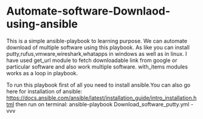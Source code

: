 # Automate-software-Downlaod-using-ansible
This is a simple ansible-playbook to learning purpose.
We can automate download of multiple software using this playbook.
As like you can install putty,rufus,vmware,wireshark,whatapps in windows as well as in linux.
I have used get_url module to fetch downloadable link from google or particular software and also work multiple software.
with_items modules works as a loop in playbook.
 
 To run this playbook first of all you need to install ansible.You can also go here for installation of ansible:
 https://docs.ansible.com/ansible/latest/installation_guide/intro_installation.html
 then run on terminal:
 ansible-playbook Download_software_putty.yml -vvv
 
